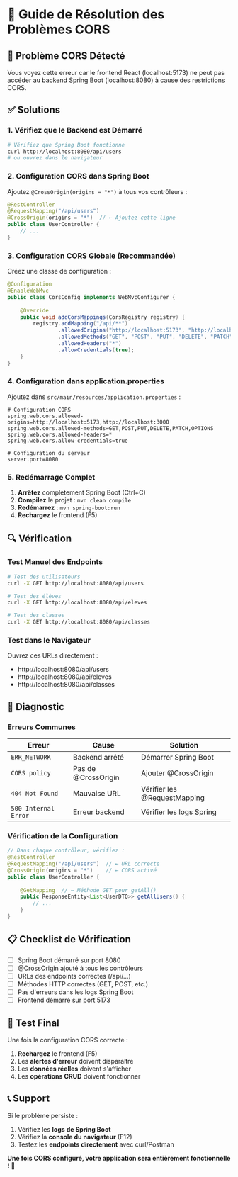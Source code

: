 # 🔧 Guide de Résolution des Problèmes CORS

## 🚨 Problème CORS Détecté

Vous voyez cette erreur car le frontend React (localhost:5173) ne peut pas accéder au backend Spring Boot (localhost:8080) à cause des restrictions CORS.

## ✅ Solutions

### 1. Vérifiez que le Backend est Démarré

```bash
# Vérifiez que Spring Boot fonctionne
curl http://localhost:8080/api/users
# ou ouvrez dans le navigateur
```

### 2. Configuration CORS dans Spring Boot

Ajoutez `@CrossOrigin(origins = "*")` à tous vos contrôleurs :

```java
@RestController
@RequestMapping("/api/users")
@CrossOrigin(origins = "*")  // ← Ajoutez cette ligne
public class UserController {
    // ...
}
```

### 3. Configuration CORS Globale (Recommandée)

Créez une classe de configuration :

```java
@Configuration
@EnableWebMvc
public class CorsConfig implements WebMvcConfigurer {
    
    @Override
    public void addCorsMappings(CorsRegistry registry) {
        registry.addMapping("/api/**")
                .allowedOrigins("http://localhost:5173", "http://localhost:3000")
                .allowedMethods("GET", "POST", "PUT", "DELETE", "PATCH", "OPTIONS")
                .allowedHeaders("*")
                .allowCredentials(true);
    }
}
```

### 4. Configuration dans application.properties

Ajoutez dans `src/main/resources/application.properties` :

```properties
# Configuration CORS
spring.web.cors.allowed-origins=http://localhost:5173,http://localhost:3000
spring.web.cors.allowed-methods=GET,POST,PUT,DELETE,PATCH,OPTIONS
spring.web.cors.allowed-headers=*
spring.web.cors.allow-credentials=true

# Configuration du serveur
server.port=8080
```

### 5. Redémarrage Complet

1. **Arrêtez** complètement Spring Boot (Ctrl+C)
2. **Compilez** le projet : `mvn clean compile`
3. **Redémarrez** : `mvn spring-boot:run`
4. **Rechargez** le frontend (F5)

## 🔍 Vérification

### Test Manuel des Endpoints

```bash
# Test des utilisateurs
curl -X GET http://localhost:8080/api/users

# Test des élèves  
curl -X GET http://localhost:8080/api/eleves

# Test des classes
curl -X GET http://localhost:8080/api/classes
```

### Test dans le Navigateur

Ouvrez ces URLs directement :
- http://localhost:8080/api/users
- http://localhost:8080/api/eleves
- http://localhost:8080/api/classes

## 🐛 Diagnostic

### Erreurs Communes

| Erreur | Cause | Solution |
|--------|-------|---------|
| `ERR_NETWORK` | Backend arrêté | Démarrer Spring Boot |
| `CORS policy` | Pas de @CrossOrigin | Ajouter @CrossOrigin |
| `404 Not Found` | Mauvaise URL | Vérifier les @RequestMapping |
| `500 Internal Error` | Erreur backend | Vérifier les logs Spring |

### Vérification de la Configuration

```java
// Dans chaque contrôleur, vérifiez :
@RestController
@RequestMapping("/api/users")  // ← URL correcte
@CrossOrigin(origins = "*")    // ← CORS activé
public class UserController {
    
    @GetMapping  // ← Méthode GET pour getAll()
    public ResponseEntity<List<UserDTO>> getAllUsers() {
        // ...
    }
}
```

## 📋 Checklist de Vérification

- [ ] Spring Boot démarré sur port 8080
- [ ] @CrossOrigin ajouté à tous les contrôleurs  
- [ ] URLs des endpoints correctes (/api/...)
- [ ] Méthodes HTTP correctes (GET, POST, etc.)
- [ ] Pas d'erreurs dans les logs Spring Boot
- [ ] Frontend démarré sur port 5173

## 🚀 Test Final

Une fois la configuration CORS correcte :

1. **Rechargez** le frontend (F5)
2. Les **alertes d'erreur** doivent disparaître
3. Les **données réelles** doivent s'afficher
4. Les **opérations CRUD** doivent fonctionner

## 📞 Support

Si le problème persiste :
1. Vérifiez les **logs de Spring Boot**
2. Vérifiez la **console du navigateur** (F12)
3. Testez les **endpoints directement** avec curl/Postman

**Une fois CORS configuré, votre application sera entièrement fonctionnelle ! 🎉**
